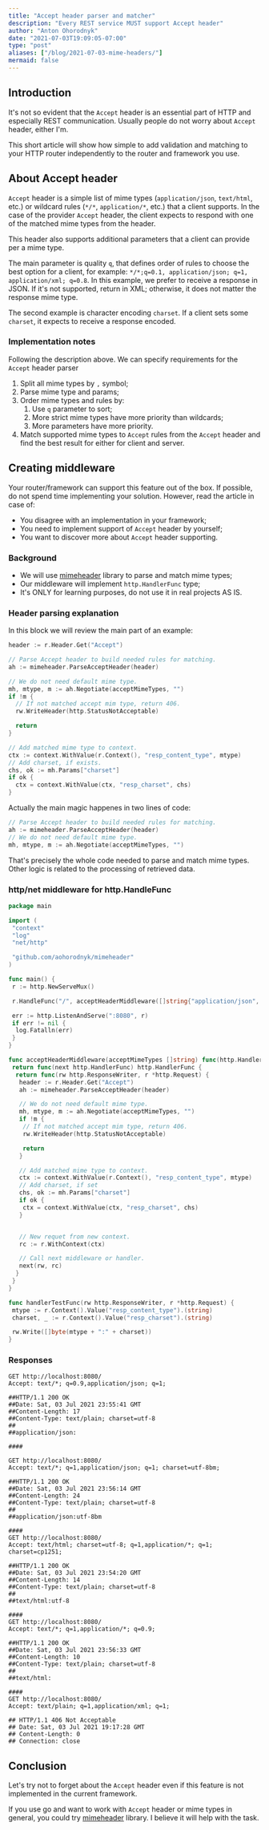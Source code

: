 ```yaml
---
title: "Accept header parser and matcher"
description: "Every REST service MUST support Accept header"
author: "Anton Ohorodnyk"
date: "2021-07-03T19:09:05-07:00"
type: "post"
aliases: ["/blog/2021-07-03-mime-headers/"]
mermaid: false
---
```

## Introduction
It's not so evident that the `Accept` header is an essential part of HTTP and especially REST communication.
Usually people do not worry about `Accept` header, either I'm.

This short article will show how simple to add validation and matching to your HTTP router independently to the router and framework you use.

## About Accept header
`Accept` header is a simple list of mime types (`application/json`, `text/html`, etc.) or wildcard rules (`*/*`, `application/*`, etc.) that a client supports.
In the case of the provider `Accept` header, the client expects to respond with one of the matched mime types from the header.

This header also supports additional parameters that a client can provide per a mime type.

The main parameter is quality `q`, that defines order of rules to choose the best option for a client, for example: `*/*;q=0.1, application/json; q=1, application/xml; q=0.8`.
In this example, we prefer to receive a response in JSON. If it's not supported, return in XML; otherwise, it does not matter the response mime type.

The second example is character encoding `charset`. If a client sets some `charset`, it expects to receive a response encoded.

### Implementation notes
Following the description above. We can specify requirements for the `Accept` header parser
1. Split all mime types by `,` symbol;
1. Parse mime type and params;
1. Order mime types and rules by:
    1. Use `q` parameter to sort;
    1. More strict mime types have more priority than wildcards;
    1. More parameters have more priority.
1. Match supported mime types to `Accept` rules from the `Accept` header and find the best result for either for client and server.

## Creating middleware
Your router/framework can support this feature out of the box. If possible, do not spend time implementing your solution.
However, read the article in case of:
* You disagree with an implementation in your framework;
* You need to implement support of `Accept` header by yourself;
* You want to discover more about `Accept` header supporting.

### Background
* We will use [mimeheader](https://github.com/aohorodnyk/mimeheader) library to parse and match mime types;
* Our middleware will implement `http.HandlerFunc` type;
* It's ONLY for learning purposes, do not use it in real projects AS IS.

### Header parsing explanation
In this block we will review the main part of an example:
```go
header := r.Header.Get("Accept")

// Parse Accept header to build needed rules for matching.
ah := mimeheader.ParseAcceptHeader(header)

// We do not need default mime type.
mh, mtype, m := ah.Negotiate(acceptMimeTypes, "")
if !m {
  // If not matched accept mim type, return 406.
  rw.WriteHeader(http.StatusNotAcceptable)

  return
}

// Add matched mime type to context.
ctx := context.WithValue(r.Context(), "resp_content_type", mtype)
// Add charset, if exists.
chs, ok := mh.Params["charset"]
if ok {
  ctx = context.WithValue(ctx, "resp_charset", chs)
}
```

Actually the main magic happenes in two lines of code:
```go
// Parse Accept header to build needed rules for matching.
ah := mimeheader.ParseAcceptHeader(header)
// We do not need default mime type.
mh, mtype, m := ah.Negotiate(acceptMimeTypes, "")
```
That's precisely the whole code needed to parse and match mime types. Other logic is related to the processing of retrieved data.

### http/net middleware for http.HandleFunc
```go
package main

import (
 "context"
 "log"
 "net/http"

 "github.com/aohorodnyk/mimeheader"
)

func main() {
 r := http.NewServeMux()

 r.HandleFunc("/", acceptHeaderMiddleware([]string{"application/json", "text/html"})(handlerTestFunc))

 err := http.ListenAndServe(":8080", r)
 if err != nil {
  log.Fatalln(err)
 }
}

func acceptHeaderMiddleware(acceptMimeTypes []string) func(http.HandlerFunc) http.HandlerFunc {
 return func(next http.HandlerFunc) http.HandlerFunc {
  return func(rw http.ResponseWriter, r *http.Request) {
   header := r.Header.Get("Accept")
   ah := mimeheader.ParseAcceptHeader(header)

   // We do not need default mime type.
   mh, mtype, m := ah.Negotiate(acceptMimeTypes, "")
   if !m {
    // If not matched accept mim type, return 406.
    rw.WriteHeader(http.StatusNotAcceptable)

    return
   }

   // Add matched mime type to context.
   ctx := context.WithValue(r.Context(), "resp_content_type", mtype)
   // Add charset, if set
   chs, ok := mh.Params["charset"]
   if ok {
    ctx = context.WithValue(ctx, "resp_charset", chs)
   }


   // New requet from new context.
   rc := r.WithContext(ctx)

   // Call next middleware or handler.
   next(rw, rc)
  }
 }
}

func handlerTestFunc(rw http.ResponseWriter, r *http.Request) {
 mtype := r.Context().Value("resp_content_type").(string)
 charset, _ := r.Context().Value("resp_charset").(string)

 rw.Write([]byte(mtype + ":" + charset))
}
```

### Responses
```http request
GET http://localhost:8080/
Accept: text/*; q=0.9,application/json; q=1;

##HTTP/1.1 200 OK
##Date: Sat, 03 Jul 2021 23:55:41 GMT
##Content-Length: 17
##Content-Type: text/plain; charset=utf-8
##
##application/json:

####

GET http://localhost:8080/
Accept: text/*; q=1,application/json; q=1; charset=utf-8bm;

##HTTP/1.1 200 OK
##Date: Sat, 03 Jul 2021 23:56:14 GMT
##Content-Length: 24
##Content-Type: text/plain; charset=utf-8
##
##application/json:utf-8bm

####
GET http://localhost:8080/
Accept: text/html; charset=utf-8; q=1,application/*; q=1; charset=cp1251;

##HTTP/1.1 200 OK
##Date: Sat, 03 Jul 2021 23:54:20 GMT
##Content-Length: 14
##Content-Type: text/plain; charset=utf-8
##
##text/html:utf-8

####
GET http://localhost:8080/
Accept: text/*; q=1,application/*; q=0.9;

##HTTP/1.1 200 OK
##Date: Sat, 03 Jul 2021 23:56:33 GMT
##Content-Length: 10
##Content-Type: text/plain; charset=utf-8
##
##text/html:

####
GET http://localhost:8080/
Accept: text/plain; q=1,application/xml; q=1;

## HTTP/1.1 406 Not Acceptable
## Date: Sat, 03 Jul 2021 19:17:28 GMT
## Content-Length: 0
## Connection: close
```

## Conclusion
Let's try not to forget about the `Accept` header even if this feature is not implemented in the current framework.

If you use go and want to work with `Accept` header or mime types in general, you could try [mimeheader](https://github.com/aohorodnyk/mimeheader) library. I believe it will help with the task.
